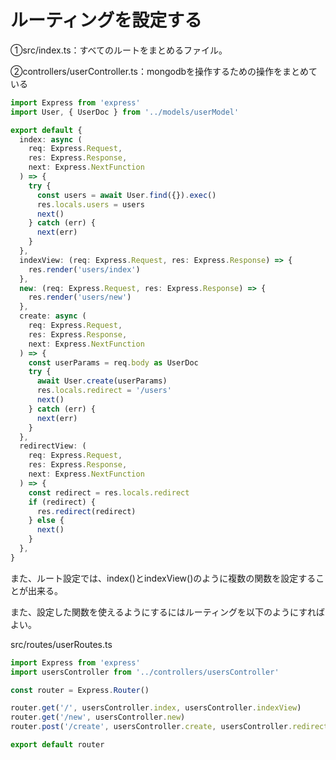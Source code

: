 # ルーティングを設定する


➀src/index.ts：すべてのルートをまとめるファイル。


➁controllers/userController.ts：mongodbを操作するための操作をまとめている


```ts
import Express from 'express'
import User, { UserDoc } from '../models/userModel'

export default {
  index: async (
    req: Express.Request,
    res: Express.Response,
    next: Express.NextFunction
  ) => {
    try {
      const users = await User.find({}).exec()
      res.locals.users = users
      next()
    } catch (err) {
      next(err)
    }
  },
  indexView: (req: Express.Request, res: Express.Response) => {
    res.render('users/index')
  },
  new: (req: Express.Request, res: Express.Response) => {
    res.render('users/new')
  },
  create: async (
    req: Express.Request,
    res: Express.Response,
    next: Express.NextFunction
  ) => {
    const userParams = req.body as UserDoc
    try {
      await User.create(userParams)
      res.locals.redirect = '/users'
      next()
    } catch (err) {
      next(err)
    }
  },
  redirectView: (
    req: Express.Request,
    res: Express.Response,
    next: Express.NextFunction
  ) => {
    const redirect = res.locals.redirect
    if (redirect) {
      res.redirect(redirect)
    } else {
      next()
    }
  },
}
```

また、ルート設定では、index()とindexView()のように複数の関数を設定することが出来る。


また、設定した関数を使えるようにするにはルーティングを以下のようにすればよい。

src/routes/userRoutes.ts


```ts
import Express from 'express'
import usersController from '../controllers/usersController'

const router = Express.Router()

router.get('/', usersController.index, usersController.indexView)
router.get('/new', usersController.new)
router.post('/create', usersController.create, usersController.redirectView)

export default router
```
